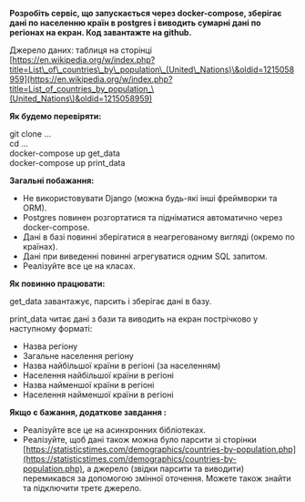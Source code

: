 **Розробіть сервіс, що запускається через docker-compose, зберігає дані по населенню країн в postgres і виводить сумарні дані по регіонах на екран. Код завантажте на github.**

Джерело даних: таблиця на сторінці   
[https://en.wikipedia.org/w/index.php?title=List\_of\_countries\_by\_population\_(United\_Nations)\&oldid=1215058959](https://en.wikipedia.org/w/index.php?title=List_of_countries_by_population_\(United_Nations\)&oldid=1215058959)

**Як будемо перевіряти:**

git clone …  
cd ...  
docker-compose up get\_data   
docker-compose up print\_data

**Загальні побажання:**

* Не використовувати Django (можна будь-які інші фреймворки та ORM).  
* Postgres повинен розгортатися та підніматися автоматично через docker-compose.  
* Дані в базі повинні зберігатися в неагрегованому вигляді (окремо по країнах).  
* Дані при виведенні повинні агрегуватися одним SQL запитом.  
* Реалізуйте все це на класах.

**Як повинно працювати:**

get\_data завантажує, парсить і зберігає дані в базу.

print\_data читає дані з бази та виводить на екран пострічково у наступному форматі:

* Назва регіону  
* Загальне населення регіону  
* Назва найбільшої країни в регіоні (за населенням)  
* Населення найбільшої країни в регіоні  
* Назва найменшої країни в регіоні  
* Населення найменшої країни в регіоні

**Якщо є бажання, додаткове завдання :**

* Реалізуйте все це на асинхронних бібліотеках.  
* Реалізуйте, щоб дані також можна було парсити зі сторінки [https://statisticstimes.com/demographics/countries-by-population.php](https://statisticstimes.com/demographics/countries-by-population.php), а джерело (звідки парсити та виводити) перемикався за допомогою змінної оточення. Можете також знайти та підключити третє джерело.  
  